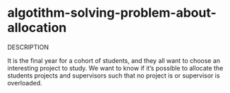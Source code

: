 # algotithm-solving-problem-about-allocation

DESCRIPTION

It is the final year for a cohort of students, and they all want to choose an interesting project to study. We want to know if it’s possible to allocate the students projects and supervisors such that no project is or supervisor is overloaded.
